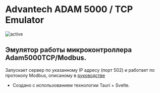 # Advantech ADAM 5000 / TCP Emulator

![active](https://github.com/AesmaDiv/tauri.svelte.advantech_adam5k_emulator/assets/34000496/749dda34-5616-4d79-bfad-5826a8bb5979)

## Эмулятор работы микроконтроллера Adam5000TCP/Modbus.
Запускает сервер по указанному IP адресу (порт 502) и работает по протоколу Modbus, описаному в <a href="http://advdownload.advantech.com/productfile/Downloadfile5/1-1F5XXC2/ADAM-5000TCPm.pdf">руководстве</a>

* Создано с использованием технологии Tauri + Svelte.
